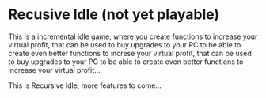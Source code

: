 # Recusive Idle (not yet playable)

This is a incremental idle game, where you create functions to increase your virtual profit, that can be used to buy upgrades to your PC to be able to create even better functions to increse your virtual profit, that can be used to buy upgrades to your PC to be able to create even better functions to increase your virtual profit...

This is Recursive Idle, more features to come...